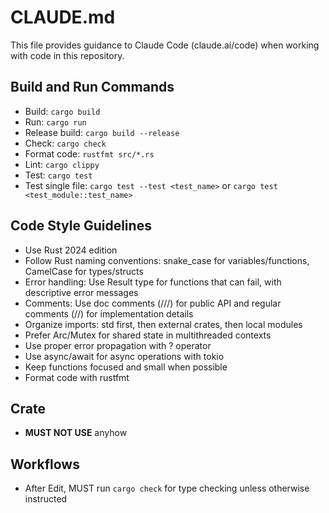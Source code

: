# CLAUDE.md

This file provides guidance to Claude Code (claude.ai/code) when working with code in this repository.

## Build and Run Commands

- Build: `cargo build`
- Run: `cargo run`
- Release build: `cargo build --release`
- Check: `cargo check`
- Format code: `rustfmt src/*.rs`
- Lint: `cargo clippy`
- Test: `cargo test`
- Test single file: `cargo test --test <test_name>` or `cargo test <test_module::test_name>`

## Code Style Guidelines

- Use Rust 2024 edition
- Follow Rust naming conventions: snake_case for variables/functions, CamelCase for types/structs
- Error handling: Use Result type for functions that can fail, with descriptive error messages
- Comments: Use doc comments (///) for public API and regular comments (//) for implementation details
- Organize imports: std first, then external crates, then local modules
- Prefer Arc/Mutex for shared state in multithreaded contexts
- Use proper error propagation with ? operator
- Use async/await for async operations with tokio
- Keep functions focused and small when possible
- Format code with rustfmt

## Crate

- **MUST NOT USE** anyhow

## Workflows

- After Edit, MUST run `cargo check` for type checking unless otherwise instructed

